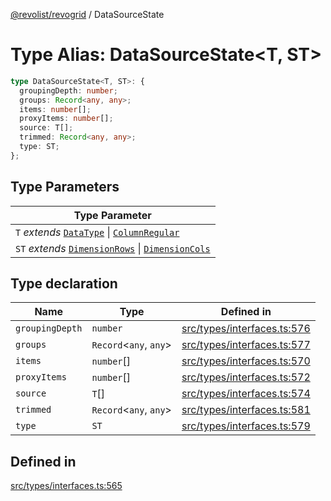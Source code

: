 [@revolist/revogrid](README.md) / DataSourceState

# Type Alias: DataSourceState\<T, ST\>

```ts
type DataSourceState<T, ST>: {
  groupingDepth: number;
  groups: Record<any, any>;
  items: number[];
  proxyItems: number[];
  source: T[];
  trimmed: Record<any, any>;
  type: ST;
};
```

## Type Parameters

| Type Parameter |
| ------ |
| `T` *extends* [`DataType`](TypeAlias.DataType.md) \| [`ColumnRegular`](Interface.ColumnRegular.md) |
| `ST` *extends* [`DimensionRows`](TypeAlias.DimensionRows.md) \| [`DimensionCols`](TypeAlias.DimensionCols.md) |

## Type declaration

| Name | Type | Defined in |
| ------ | ------ | ------ |
| `groupingDepth` | `number` | [src/types/interfaces.ts:576](https://github.com/revolist/revogrid/blob/af3362245c6506a51c4b9ff572c0e5ce6908767a/src/types/interfaces.ts#L576) |
| `groups` | `Record`\<`any`, `any`\> | [src/types/interfaces.ts:577](https://github.com/revolist/revogrid/blob/af3362245c6506a51c4b9ff572c0e5ce6908767a/src/types/interfaces.ts#L577) |
| `items` | `number`[] | [src/types/interfaces.ts:570](https://github.com/revolist/revogrid/blob/af3362245c6506a51c4b9ff572c0e5ce6908767a/src/types/interfaces.ts#L570) |
| `proxyItems` | `number`[] | [src/types/interfaces.ts:572](https://github.com/revolist/revogrid/blob/af3362245c6506a51c4b9ff572c0e5ce6908767a/src/types/interfaces.ts#L572) |
| `source` | `T`[] | [src/types/interfaces.ts:574](https://github.com/revolist/revogrid/blob/af3362245c6506a51c4b9ff572c0e5ce6908767a/src/types/interfaces.ts#L574) |
| `trimmed` | `Record`\<`any`, `any`\> | [src/types/interfaces.ts:581](https://github.com/revolist/revogrid/blob/af3362245c6506a51c4b9ff572c0e5ce6908767a/src/types/interfaces.ts#L581) |
| `type` | `ST` | [src/types/interfaces.ts:579](https://github.com/revolist/revogrid/blob/af3362245c6506a51c4b9ff572c0e5ce6908767a/src/types/interfaces.ts#L579) |

## Defined in

[src/types/interfaces.ts:565](https://github.com/revolist/revogrid/blob/af3362245c6506a51c4b9ff572c0e5ce6908767a/src/types/interfaces.ts#L565)
